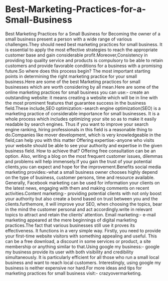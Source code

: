 # Best-Marketing-Practices-for-a-Small-Business
Best Marketing Practices for a Small Business for Becoming the owner of a small business present a person with a wide range of various challenges.They should need best marketing practices for small business. It is essential to apply the most effective strategies to reach the appropriate customer base and gain considerable profit.Moreover,Consistency in providing top quality service and products is compulsory to be able to retain customers and provide favorable conditions for a business with a promising future.So where does this process begin? The most important starting points in determining the right marketing practice for your small business.Here are some of the best Marketing practices for small businesses which are worth considering by all mean.Here are some of the online marketing practices for small business you can use:- create an outstanding website: it means creating a website which will be in line with the most prominent features that guarantee success in the business field.These include,SEO optimization:-search engine optimization(SEO) is a marketing practice of considerable importance for small businesses. It is a whole process which includes optimizing your site so as to make it easily readable by search engines. Thus if you want to improve your search engine ranking, hiring professionals in this field is a reasonable thing to do.Companies like mover development, which is very knowledgeable in the field,can help you with this matter Offering expertise:-anyone who visits your website should be able to see your authority and expertise in the given business field. How to achieve that? Offering free consultation can be an option. Also, writing a blog on the most frequent customer issues, dilemmas and problems will help immensely.If you gain the trust of your potential clients,you can expect and hope for the improvement.Benefits social media marketing provides:-what a small business owner chooses highly depend on the type of business, customer persons, time and resource available. Generally, Facebook marketing can be used for information your clients on the latest news, engaging with them and making comments on recent activities.Content marketing:- providing potential clients with not only boost your authority but also create a bond based on trust between you and the clients.furthemore, it will improve your SEO, when choosing the topics, bear in the mind the customer personal and act accordingly.write in relevant topics to attract and retain the clients’ attention. Email marketing:- e-mail marketing appeared at the mere beginnings of digital marketing practices.The fact that various businesses still use it proves its effectiveness. It functions in a very simple way. Firstly, you need to provide your first-time website visitors with something appealing and useful. This can be a free download, a discount in some services or product, a site membership or anything similar to that.Using google my business:- google my business provide its user with both visibility and credibility simultaneously. It is particularly efficient for all those who run a small local business and want to reach local customers. Interestingly, using google my business is neither expensive nor hard.For more ideas and tips for marketing practices for small business visit:-        crazyovermarketing.
